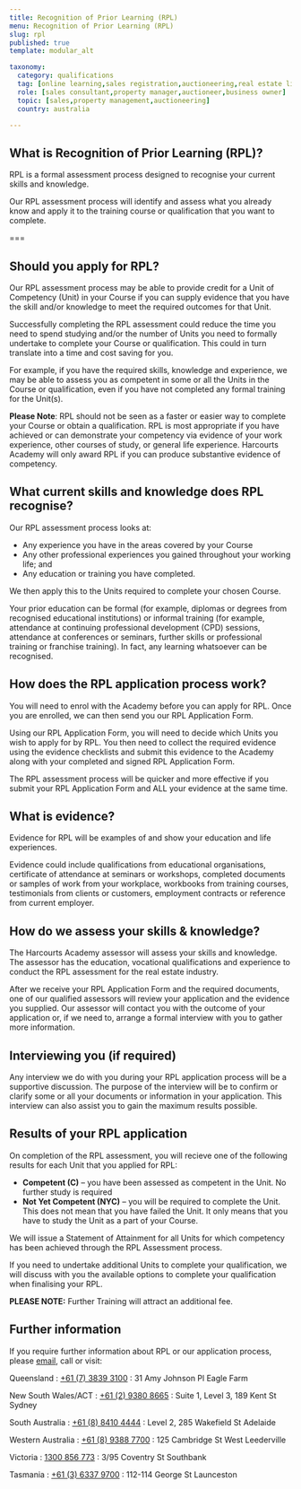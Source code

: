 ```yaml
---
title: Recognition of Prior Learning (RPL)
menu: Recognition of Prior Learning (RPL)
slug: rpl
published: true
template: modular_alt

taxonomy:
  category: qualifications
  tag: [online learning,sales registration,auctioneering,real estate licence]
  role: [sales consultant,property manager,auctioneer,business owner]
  topic: [sales,property management,auctioneering]
  country: australia

---
```


## What is Recognition of Prior Learning (RPL)?

RPL is a formal assessment process designed to recognise your current skills and knowledge.

Our RPL assessment process will identify and assess what you already know and apply it to the training course or qualification that you want to complete.

<!--[Download RPL Guide and Application Form](rpl-application-form_v2016-06-20.pdf){.button}-->

===

## Should you apply for RPL?

Our RPL assessment process may be able to provide credit for a Unit of Competency (Unit) in your Course if you can supply evidence that you have the skill and/or knowledge to meet the required outcomes for that Unit.

Successfully completing the RPL assessment could reduce the time you need to spend studying and/or the number of Units you need to formally undertake to complete your Course or qualification. This could in turn translate into a time and cost saving for you.

For example, if you have the required skills, knowledge and experience, we may be able to assess you as competent in some or all the Units in the Course or qualification, even if you have not completed any formal training for the Unit(s).

**Please Note**: RPL should not be seen as a faster or easier way to complete your Course or obtain a qualification. RPL is most appropriate if you have achieved or can demonstrate your competency via evidence of your work experience, other courses of study, or general life experience. Harcourts Academy will only award RPL if you can produce substantive evidence of competency.

## What current skills and knowledge does RPL recognise?

Our RPL assessment process looks at:
- Any experience you have in the areas covered by your Course
- Any other professional experiences you gained throughout your working life; and
- Any education or training you have completed.

We then apply this to the Units required to complete your chosen Course.

Your prior education can be formal (for example, diplomas or degrees from recognised educational institutions) or informal training (for example, attendance at continuing professional development (CPD) sessions, attendance at conferences or seminars, further skills or professional training or franchise training). In fact, any learning whatsoever can be recognised.

## How does the RPL application process work?

You will need to enrol with the Academy before you can apply for RPL. Once you are enrolled, we can then send you our RPL Application Form.

Using our RPL Application Form, you will need to decide which Units you wish to apply for by RPL. You then need to collect the required evidence using the evidence checklists and submit this evidence to the Academy along with your completed and signed RPL Application Form.

The RPL assessment process will be quicker and more effective if you submit your RPL Application Form and ALL your evidence at the same time.

## What is evidence?

Evidence for RPL will be examples of and show your education and life experiences.

Evidence could include qualifications from educational organisations, certificate of attendance at seminars or workshops, completed documents or samples of work from your workplace, workbooks from training courses, testimonials from clients or customers, employment contracts or reference from current employer.

## How do we assess your skills & knowledge?

The Harcourts Academy assessor will assess your skills and knowledge. The assessor has the education, vocational qualifications and experience to conduct the RPL assessment for the real estate industry.

After we receive your RPL Application Form and the required documents, one of our qualified assessors will review your application and the evidence you supplied. Our assessor will contact you with the outcome of your application or, if we need to, arrange a formal interview with you to gather more information.

## Interviewing you (if required)

Any interview we do with you during your RPL application process will be a supportive discussion. The purpose of the interview will be to confirm or clarify some or all your documents or information in your application. This interview can also assist you to gain the maximum results possible.

## Results of your RPL application

On completion of the RPL assessment, you will recieve one of the following results for each Unit that you applied for RPL:
- **Competent (C)** – you have been assessed as competent in the Unit. No further study is required
- **Not Yet Competent (NYC)** – you will be required to complete the Unit. This does not mean that you have failed the Unit. It only means that you have to study the Unit as a part of your Course.

We will issue a Statement of Attainment for all Units for which competency has been achieved through the RPL Assessment process.

If you need to undertake additional Units to complete your qualification, we will discuss with you the available options to complete your qualification when finalising your RPL.

**PLEASE NOTE:** Further Training will attract an additional fee.

## Further information

If you require further information about RPL or our application process, please [email](/about/contact-us), call or visit:

Queensland 
: <i class="fa fa-phone" aria-hidden="true"></i> <a href="tel:+61 (7) 3839 3100">+61 (7) 3839 3100</a>
: <i class="fa fa-map-marker" aria-hidden="true"></i> 31 Amy Johnson Pl Eagle Farm

New South Wales/ACT 
: <i class="fa fa-phone" aria-hidden="true"></i> <a href="tel:+61 (2) 9380 8665">+61 (2) 9380 8665</a>
: <i class="fa fa-map-marker" aria-hidden="true"></i> Suite 1, Level 3, 189 Kent St Sydney

South Australia 
: <i class="fa fa-phone" aria-hidden="true"></i> <a href="tel:+61 (8) 8410 4444">+61 (8) 8410 4444</a>
: <i class="fa fa-map-marker" aria-hidden="true"></i> Level 2, 285 Wakefield St Adelaide

Western Australia 
: <i class="fa fa-phone" aria-hidden="true"></i> <a href="tel:+61 (8) 9388 7700">+61 (8) 9388 7700</a>
: <i class="fa fa-map-marker" aria-hidden="true"></i> 125 Cambridge St West Leederville

Victoria 
: <i class="fa fa-phone" aria-hidden="true"></i> <a href="tel:1300 856 773">1300 856 773</a>
: <i class="fa fa-map-marker" aria-hidden="true"></i> 3/95 Coventry St Southbank

Tasmania
: <i class="fa fa-phone" aria-hidden="true"></i> <a href="tel:+61 (3) 6337 9700">+61 (3) 6337 9700</a>
: <i class="fa fa-map-marker" aria-hidden="true"></i> 112-114 George St Launceston
